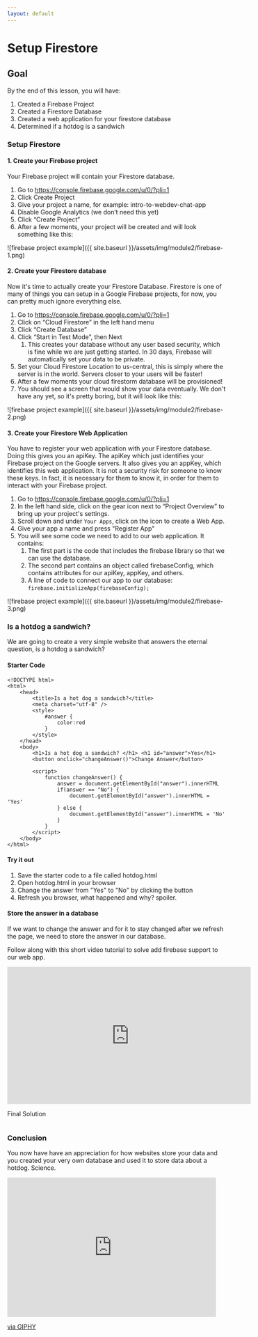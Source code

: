 ```yaml
---
layout: default
---
```


# Setup Firestore

## Goal
By the end of this lesson, you will have:

1. Created a Firebase Project
2. Created a Firestore Database
3. Created a web application for your firestore database
4. Determined if a hotdog is a sandwich


### Setup Firestore
#### 1. Create your Firebase project
Your Firebase project will contain your Firestore database.

1. Go to https://console.firebase.google.com/u/0/?pli=1
2. Click Create Project
3. Give your project a name, for example: intro-to-webdev-chat-app
4. Disable Google Analytics (we don’t need this yet)
5. Click “Create Project”
6. After a few moments, your project will be created and will look something like this:

![firebase project example]({{ site.baseurl }}/assets/img/module2/firebase-1.png)

#### 2. Create your Firestore database 
Now it's time to actually create your Firestore Database.  Firestore is one of many of things you can setup in a Google Firebase projects, for now, you can pretty much ignore everything else.

1. Go to https://console.firebase.google.com/u/0/?pli=1
2. Click on “Cloud Firestore” in the left hand menu
4. Click “Create Database”
5. Click “Start in Test Mode”, then Next
    1. This creates your database without any user based security, which is fine while we are just getting started.  In 30 days, Firebase will automatically set your data to be private.
6. Set your Cloud Firestore Location to us-central, this is simply where the server is in the world.  Servers closer to your users will be faster!
7. After a few moments your cloud firestorm database will be provisioned!  
8. You should see a screen that would show your data eventually.  We don't have any yet, so it's pretty boring, but it will look like this:

![firebase project example]({{ site.baseurl }}/assets/img/module2/firebase-2.png)

#### 3. Create your Firestore Web Application 
You have to register your web application with your Firestore database.  Doing this gives you an apiKey.  The apiKey which just identifies your Firebase project on the Google servers. It also gives you an appKey, which identifies this web application.  It is not a security risk for someone to know these keys. In fact, it is necessary for them to know it, in order for them to interact with your Firebase project. 

1. Go to https://console.firebase.google.com/u/0/?pli=1
2. In the left hand side, click on the gear icon next to “Project Overview” to bring up your project's settings.
3. Scroll down and under `Your Apps`, click on the icon to create a Web App.
4. Give your app a name and press "Register App"
4. You will see some code we need to add to our web application.  It contains:
    1. The first part is the code that includes the firebase library so that we can use the database.
    2. The second part contains an object called firebaseConfig, which contains attributes for our apiKey, appKey, and others.
    3. A line of code to connect our app to our database: `firebase.initializeApp(firebaseConfig);`

![firebase project example]({{ site.baseurl }}/assets/img/module2/firebase-3.png)

### Is a hotdog a sandwich?

We are going to create a very simple website that answers the eternal question, is a hotdog a sandwich?

#### Starter Code

```
<!DOCTYPE html>
<html>
    <head>
        <title>Is a hot dog a sandwich?</title>
        <meta charset="utf-8" />
        <style>
            #answer {
                color:red
            }
        </style>
    </head>
    <body>
        <h1>Is a hot dog a sandwich? </h1> <h1 id="answer">Yes</h1>
        <button onclick="changeAnswer()">Change Answer</button>

        <script>
            function changeAnswer() {
                answer = document.getElementById("answer").innerHTML
                if(answer == "No") {
                    document.getElementById("answer").innerHTML = 'Yes'
                } else {
                    document.getElementById("answer").innerHTML = 'No'
                }
            }
        </script>
    </body>
</html>
```

#### Try it out
1. Save the starter code to a file called hotdog.html
2. Open hotdog.html in your browser
3. Change the answer from "Yes" to "No" by clicking the button
4. Refresh you browser, what happened and why? spoiler.

#### Store the answer in a database

If we want to change the answer and for it to stay changed after we refresh the page, we need to store the answer in our database.

Follow along with this short video tutorial to solve add firebase support to our web app.
<iframe width="560" height="315" src="https://www.youtube.com/embed/2Vf1D-rUMwE" frameborder="0" allow="accelerometer; autoplay; clipboard-write; encrypted-media; gyroscope; picture-in-picture" allowfullscreen></iframe>

Final Solution
```
```


### Conclusion
You now have have an appreciation for how websites store your data and you created your very own database and used it to store data about a hotdog.  Science.

<iframe src="https://giphy.com/embed/xT0xeJpnrWC4XWblEk" width="480" height="320" frameBorder="0" class="giphy-embed" allowFullScreen></iframe><p><a href="https://giphy.com/gifs/whoa-hd-tim-and-eric-xT0xeJpnrWC4XWblEk">via GIPHY</a></p>